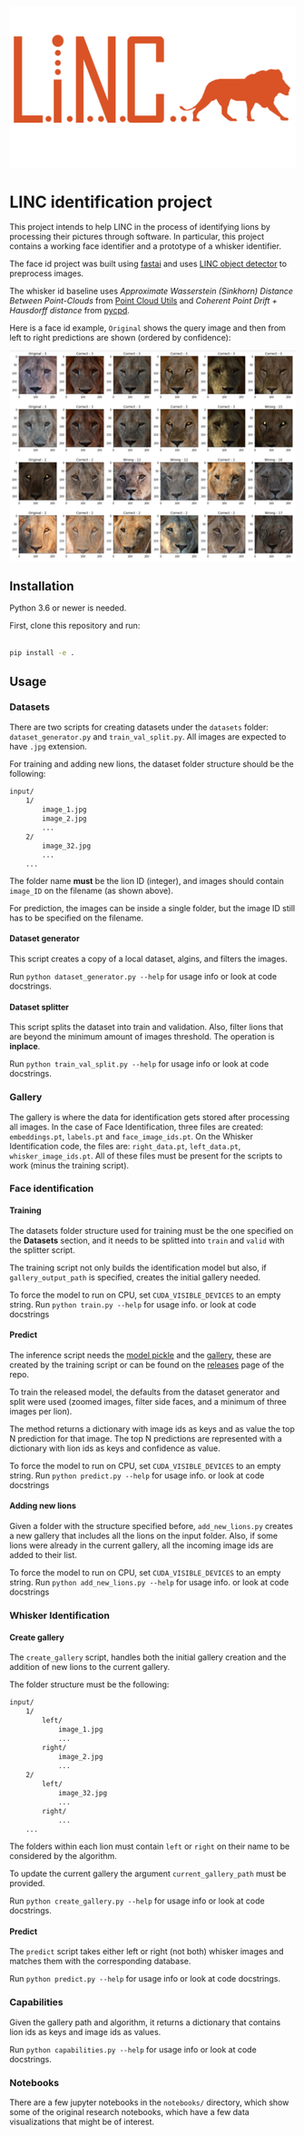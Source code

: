 ![logo](images/linclogo.png)

# LINC identification project

This project intends to help LINC in the process of identifying lions by processing their pictures through software. In particular, this project contains a working face identifier and a prototype of a whisker identifier.

The face id project was built using [fastai](fast.ai) and uses [LINC object detector](https://github.com/tryolabs/LINC) to preprocess images.

The whisker id baseline uses *Approximate Wasserstein (Sinkhorn) Distance Between Point-Clouds* from [Point Cloud Utils](https://github.com/fwilliams/point-cloud-utils) and *Coherent Point Drift + Hausdorff distance* from [pycpd](https://github.com/siavashk/pycpd).

 Here is a face id example, `Original` shows the query image and then from left to right predictions are shown (ordered by confidence):

![logo](images/face_id_example.jpg)

## Installation

Python 3.6 or newer is needed.

First, clone this repository and run:

```bash

pip install -e .

```

## Usage

### Datasets

There are two scripts for creating datasets under the `datasets` folder: `dataset_generator.py` and `train_val_split.py`.  All images are expected to have `.jpg` extension.

For training and adding new lions, the dataset folder structure should be the following:

```
input/
	1/
		image_1.jpg
		image_2.jpg
		...
	2/
		image_32.jpg
		...
	...
```

The folder name __must__ be the lion ID (integer), and images should contain `image_ID` on the filename (as shown above). 

For prediction, the images can be inside a single folder, but the image ID still has to be specified on the filename.

#### Dataset generator

This script creates a copy of a local dataset, algins, and filters the images.

Run `python dataset_generator.py --help` for usage info or look at code docstrings.

#### Dataset splitter

This script splits the dataset into train and validation. Also, filter lions that are beyond the minimum amount of images threshold. The operation is __inplace__.

Run `python train_val_split.py --help` for usage info or look at code docstrings.

### Gallery

The gallery is where the data for identification gets stored after processing all images. In the case of Face Identification, three files are created: `embeddings.pt`, `labels.pt` and `face_image_ids.pt`. On the Whisker Identification code, the files are: `right_data.pt`, `left_data.pt`, `whisker_image_ids.pt`. All of these files must be present for the scripts to work (minus the training script).

### Face identification

#### Training

The datasets folder structure used for training must be the one specified on the __Datasets__ section, and it needs to be splitted into `train` and `valid` with the splitter script.  

The training script not only builds the identification model but also, if `gallery_output_path` is specified, creates the initial gallery needed. 

To force the model to run on CPU, set `CUDA_VISIBLE_DEVICES` to an empty string.
Run `python train.py --help` for usage info. or look at code docstrings

#### Predict

The inference script needs the [model pickle](https://github.com/tryolabs/LINC/releases/download/v1.0/whiskers.pth) and the [gallery](https://github.com/tryolabs/LINC/releases/download/v1.0/body_parts.pth), these are created by the training script or can be found on the [releases](https://github.com/tryolabs/LINC/releases) page of the repo.

To train the released model, the defaults from the dataset generator and split were used (zoomed images, filter side faces, and a minimum of three images per lion).

The method returns a dictionary with image ids as keys and as value the top N prediction for that image. The top N predictions are represented with a dictionary with lion ids as keys and confidence as value.

To force the model to run on CPU, set `CUDA_VISIBLE_DEVICES` to an empty string.
Run `python predict.py --help` for usage info. or look at code docstrings

#### Adding new lions

Given a folder with the structure specified before, `add_new_lions.py` creates a new gallery that includes all the lions on the input folder. Also, if some lions were already in the current gallery, all the incoming image ids are added to their list.

To force the model to run on CPU, set `CUDA_VISIBLE_DEVICES` to an empty string.
Run `python add_new_lions.py --help` for usage info. or look at code docstrings

### Whisker Identification
#### Create gallery

The `create_gallery` script, handles both the initial gallery creation and the addition of new lions to the current gallery.

The folder structure must be the following:
```
input/
	1/
		left/
			image_1.jpg
			...
		right/
			image_2.jpg
			...
	2/
		left/
			image_32.jpg
			...
		right/
			...
	...
```

The folders within each lion must contain `left` or `right` on their name to be considered by the algorithm.

To update the current gallery the argument `current_gallery_path` must be provided.

Run `python create_gallery.py --help` for usage info or look at code docstrings.

#### Predict
The `predict` script takes either left or right (not both) whisker images and matches them with the corresponding database.

Run `python predict.py --help` for usage info or look at code docstrings.

### Capabilities

Given the gallery path and algorithm, it returns a dictionary that contains lion ids as keys and image ids as values.

Run `python capabilities.py --help` for usage info or look at code docstrings.

### Notebooks

There are a few jupyter notebooks in the `notebooks/` directory, which show some of the original research notebooks, which have a few data visualizations that might be of interest.
